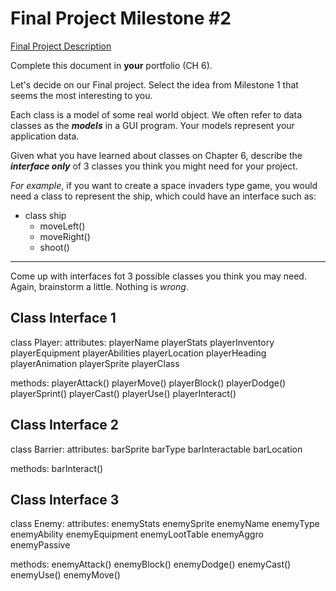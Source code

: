 # Final Project Milestone #2

[Final Project Description](https://docs.google.com/document/d/1j3zgypVjPjzXl4pL1_Wpjvp3GLCW9zcFydkwUjNfNUA/edit?usp=sharing)

Complete this document in **your** portfolio (CH 6). 

Let's decide on our Final project. Select the idea from Milestone 1 that seems the most interesting to you.

Each class is a model of some real world object. We often refer to data classes as the ***models*** in a GUI program. Your models represent your application data.

Given what you have learned about classes on Chapter 6, describe the ***interface only*** of 3 classes you think you might need for your project.

*For example*, if you want to create a space invaders type game, you would need a class to represent the ship, which could have an interface such as: 

* class ship
    * moveLeft()
    * moveRight()
    * shoot()

***

Come up with interfaces fot 3 possible classes you think you may need. Again, brainstorm a little. Nothing is *wrong*.

## Class Interface 1

class Player:
   attributes:
      playerName
      playerStats
      playerInventory
      playerEquipment
      playerAbilities
      playerLocation
      playerHeading
      playerAnimation
      playerSprite
      playerClass
      
   methods:
      playerAttack()
      playerMove()
      playerBlock()
      playerDodge()
      playerSprint()
      playerCast()
      playerUse()
      playerInteract()

## Class Interface 2

class Barrier:
   attributes:
      barSprite
      barType
      barInteractable
      barLocation
    
   methods:
      barInteract()

## Class Interface 3

class Enemy:
   attributes:
      enemyStats
      enemySprite
      enemyName
      enemyType
      enemyAbility
      enemyEquipment
      enemyLootTable
      enemyAggro
      enemyPassive
      
   methods:
      enemyAttack()
      enemyBlock()
      enemyDodge()
      enemyCast()
      enemyUse()
      enemyMove()
      
